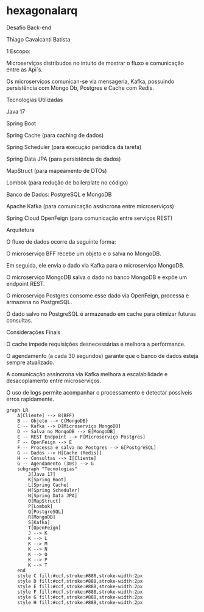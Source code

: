 # hexagonalarq
Desafio Back-end  

 

Thiago Cavalcanti Batista 

 

1 Escopo: 

Microserviços distribudos no intuito de mostrar o fluxo e comunicação entre as Api´s. 

Os microserviços comunican-se via mensageria, Kafka, possuindo  persistência com Mongo Db, Postgres e Cache com Redis. 

Tecnologias Utilizadas 

Java 17 

Spring Boot 

Spring Cache (para caching de dados) 

Spring Scheduler (para execução periódica da tarefa) 

Spring Data JPA (para persistência de dados) 

MapStruct (para mapeamento de DTOs) 

Lombok (para redução de boilerplate no código) 

Banco de Dados: PostgreSQL e MongoDB 

Apache Kafka (para comunicação assíncrona entre microserviços) 

Spring Cloud OpenFeign (para comunicação entre serviços REST) 

Arquitetura 

O fluxo de dados ocorre da seguinte forma: 

O microserviço BFF recebe um objeto e o salva no MongoDB. 

Em seguida, ele envia o dado via Kafka para o microserviço MongoDB. 

O microserviço MongoDB salva o dado no banco MongoDB e expõe um endpoint REST. 

O microserviço Postgres consome esse dado via OpenFeign, processa e armazena no PostgreSQL. 

O dado salvo no PostgreSQL é armazenado em cache para otimizar futuras consultas. 

Considerações Finais 

O cache impede requisições desnecessárias e melhora a performance. 

O agendamento (a cada 30 segundos) garante que o banco de dados esteja sempre atualizado. 

A comunicação assíncrona via Kafka melhora a escalabilidade e desacoplamento entre microserviços. 

O uso de logs permite acompanhar o processamento e detectar possíveis erros rapidamente. 


```mermaid
graph LR
    A[Cliente] --> B(BFF)
    B -- Objeto --> C{MongoDB}
    C -- Kafka --> D[Microserviço MongoDB]
    D -- Salva no MongoDB --> E[MongoDB]
    E -- REST Endpoint --> F[Microserviço Postgres]
    F -- OpenFeign --> E
    F -- Processa e salva no Postgres --> G[PostgreSQL]
    G -- Dados --> H[Cache (Redis)]
    H -- Consultas --> I[Cliente]
    G -- Agendamento (30s) --> G
    subgraph "Tecnologias"
        J[Java 17]
        K[Spring Boot]
        L[Spring Cache]
        M[Spring Scheduler]
        N[Spring Data JPA]
        O[MapStruct]
        P[Lombok]
        Q[PostgreSQL]
        R[MongoDB]
        S[Kafka]
        T[OpenFeign]
        J --> K
        K --> L
        K --> M
        K --> N
        K --> O
        K --> P
        K --> T
    end
    style C fill:#ccf,stroke:#888,stroke-width:2px
    style D fill:#ccf,stroke:#888,stroke-width:2px
    style E fill:#ccf,stroke:#888,stroke-width:2px
    style F fill:#ccf,stroke:#888,stroke-width:2px
    style G fill:#ccf,stroke:#888,stroke-width:2px
    style H fill:#ccf,stroke:#888,stroke-width:2px